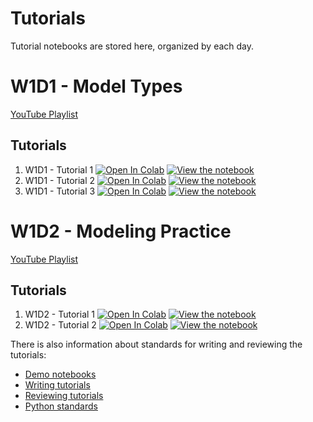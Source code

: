 # Tutorials

Tutorial notebooks are stored here, organized by each day.

# W1D1 - Model Types 

[YouTube Playlist](https://www.youtube.com/playlist?list=PLkBQOLLbi18NBjqgQzpeu-jMV9Kjr0Foj)

## Tutorials

1. W1D1 - Tutorial 1 [![Open In Colab](https://colab.research.google.com/assets/colab-badge.svg)](https://colab.research.google.com/github/NeuromatchAcademy/course-content/blob/master/tutorials/W1D1-ModelTypes/student/W1D1_Tutorial1.ipynb) [![View the notebook](https://img.shields.io/badge/render-nbviewer-orange.svg)](https://nbviewer.jupyter.org/github/NeuromatchAcademy/course-content/blob/master/tutorials/W1D1-ModelTypes/student/W1D1_Tutorial1.ipynb)
1. W1D1 - Tutorial 2 [![Open In Colab](https://colab.research.google.com/assets/colab-badge.svg)](https://colab.research.google.com/github/NeuromatchAcademy/course-content/blob/master/tutorials/W1D1-ModelTypes/student/W1D1_Tutorial2.ipynb) [![View the notebook](https://img.shields.io/badge/render-nbviewer-orange.svg)](https://nbviewer.jupyter.org/github/NeuromatchAcademy/course-content/blob/master/tutorials/W1D1-ModelTypes/student/W1D1_Tutorial2.ipynb)
1. W1D1 - Tutorial 3 [![Open In Colab](https://colab.research.google.com/assets/colab-badge.svg)](https://colab.research.google.com/github/NeuromatchAcademy/course-content/blob/master/tutorials/W1D1-ModelTypes/student/W1D1_Tutorial3.ipynb) [![View the notebook](https://img.shields.io/badge/render-nbviewer-orange.svg)](https://nbviewer.jupyter.org/github/NeuromatchAcademy/course-content/blob/master/tutorials/W1D1-ModelTypes/student/W1D1_Tutorial3.ipynb)

# W1D2 - Modeling Practice

[YouTube Playlist](https://www.youtube.com/playlist?list=PLkBQOLLbi18Pl4Ame38ewARC2-9Udpvom)

## Tutorials

1. W1D2 - Tutorial 1 [![Open In Colab](https://colab.research.google.com/assets/colab-badge.svg)](https://github.com/NeuromatchAcademy/course-content/blob/master/tutorials/W1D2-ModelingPractice/student/W1D2_Tutorial1.ipynb) [![View the notebook](https://img.shields.io/badge/render-nbviewer-orange.svg)](https://nbviewer.jupyter.org/github/NeuromatchAcademy/course-content/blob/master/tutorials/W1D2-ModelingPractice/student/W1D2_Tutorial1.ipynb)
1. W1D2 - Tutorial 2 [![Open In Colab](https://colab.research.google.com/assets/colab-badge.svg)](https://github.com/NeuromatchAcademy/course-content/blob/master/tutorials/W1D2-ModelingPractice/student/W1D2_Tutorial2.ipynb) [![View the notebook](https://img.shields.io/badge/render-nbviewer-orange.svg)](https://nbviewer.jupyter.org/github/NeuromatchAcademy/course-content/blob/master/tutorials/W1D2-ModelingPractice/student/W1D2_Tutorial2.ipynb)


There is also information about standards for writing and reviewing the tutorials:

- [Demo notebooks](./demo)
- [Writing tutorials](./writing-tutorials.md)
- [Reviewing tutorials](./reviewing-tutorials.md)
- [Python standards](./python-standards.md)
